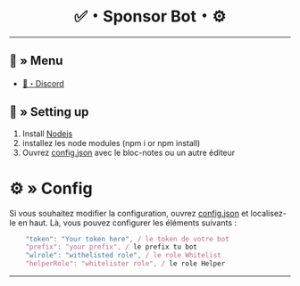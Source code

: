 <h1 align="center">
✅・Sponsor Bot・⚙
</h1>

---
## <a id="menu"></a>🔱 » Menu

- [🌌・Discord](https://discord.gg/YGCZjKMux3)

## <a id="setup"></a> 📁 » Setting up

1. Install [Nodejs](https://nodejs.org/)
2. installez les node modules (npm i or npm install)
3. Ouvrez [config.json](https://discord.gg/YGCZjKMux3) avec le bloc-notes ou un autre éditeur

# <a id="config"></a>⚙ » Config

Si vous souhaitez modifier la configuration, ouvrez [config.json](https://discord.gg/YGCZjKMux3) et localisez-le en haut. Là, vous pouvez configurer les éléments suivants :

```js
    "token": "Your token here", / le token de votre bot 
    "prefix": "your prefix", / le prefix tu bot
    "wlrole": "withelisted role", / le role Whitelist
    "helperRole": "whitelister role", / le role Helper
```

---
